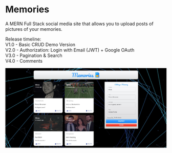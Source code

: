 # Memories
A MERN Full Stack social media site that allows you to upload posts of pictures of your memories.

Release timeline: <br />
V1.0 - Basic CRUD Demo Version <br />
V2.0 - Authorization: Login with Email (JWT) + Google OAuth <br />
V3.0 - Pagination & Search <br />
V4.0 - Comments <br />

![alt text](Memories-Screenshot.JPG "Memories")

